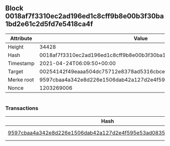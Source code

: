## Block 0018af7f3310ec2ad196ed1c8cff9b8e00b3f30ba1bd2e61c2d5fd7e5418ca4f

Attribute | Value
--- | ---
Height | 34428
Hash | 0018af7f3310ec2ad196ed1c8cff9b8e00b3f30ba1bd2e61c2d5fd7e5418ca4f
Timestamp | 2021-04-24T06:09:50+00:00
Target | 00254142f49eaaa504dc75712e8378ad5316cbcead634704b3734b6271167cc4
Merke root | 9597cbaa4a342e8d226e1506dab42a127d2e4f595e53ad0835991c2cf71f310d
Nonce | 1203269006

```

```

### Transactions

Hash | Amount
--- | ---
[9597cbaa4a342e8d226e1506dab42a127d2e4f595e53ad0835991c2cf71f310d](9597cbaa4a342e8d226e1506dab42a127d2e4f595e53ad0835991c2cf71f310d.md) | 10.00000000 SKEPTI 
